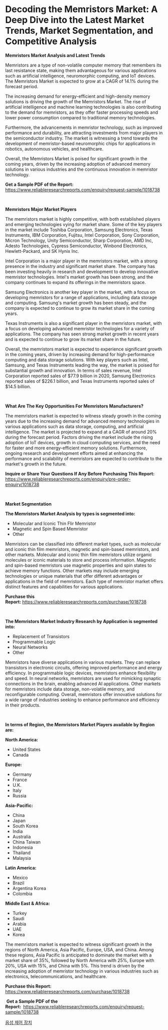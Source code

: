 <p><h1>Decoding the Memristors Market: A Deep Dive into the Latest Market Trends, Market Segmentation, and Competitive Analysis</h1></p><p><strong>Memristors Market Analysis and Latest Trends</strong></p>
<p><p>Memristors are a type of non-volatile computer memory that remembers its last resistance state, making them advantageous for various applications such as artificial intelligence, neuromorphic computing, and IoT devices. The Memristors Market is expected to grow at a CAGR of 14.1% during the forecast period. </p><p>The increasing demand for energy-efficient and high-density memory solutions is driving the growth of the Memristors Market. The rise of artificial intelligence and machine learning technologies is also contributing to the demand for memristors, as they offer faster processing speeds and lower power consumption compared to traditional memory technologies. </p><p>Furthermore, the advancements in memristor technology, such as improved performance and durability, are attracting investments from major players in the semiconductor industry. The market is witnessing a trend towards the development of memristor-based neuromorphic chips for applications in robotics, autonomous vehicles, and healthcare. </p><p>Overall, the Memristors Market is poised for significant growth in the coming years, driven by the increasing adoption of advanced memory solutions in various industries and the continuous innovation in memristor technology.</p></p>
<p><strong>Get a Sample PDF of the Report:&nbsp;</strong> <a href="https://www.reliableresearchreports.com/enquiry/request-sample/1018738">https://www.reliableresearchreports.com/enquiry/request-sample/1018738</a></p>
<p>&nbsp;</p>
<p><strong>Memristors Major Market Players</strong></p>
<p><p>The memristors market is highly competitive, with both established players and emerging technologies vying for market share. Some of the key players in the market include Toshiba Corporation, Samsung Electronics, Texas Instruments, IBM Corporation, Fujitsu, Intel Corporation, Sony Corporation, Micron Technology, Unity Semiconductor, Sharp Corporation, AMD Inc, Adesto Technologies, Cypress Semiconductor, Winbond Electronics, Hewlett-Packard, and SK Hynix Inc.</p><p>Intel Corporation is a major player in the memristors market, with a strong presence in the industry and significant market share. The company has been investing heavily in research and development to develop innovative memristor technologies. Intel's market growth has been strong, and the company continues to expand its offerings in the memristors space.</p><p>Samsung Electronics is another key player in the market, with a focus on developing memristors for a range of applications, including data storage and computing. Samsung's market growth has been steady, and the company is expected to continue to grow its market share in the coming years.</p><p>Texas Instruments is also a significant player in the memristors market, with a focus on developing advanced memristor technologies for a variety of applications. The company has seen strong market growth in recent years and is expected to continue to grow its market share in the future.</p><p>Overall, the memristors market is expected to experience significant growth in the coming years, driven by increasing demand for high-performance computing and data storage solutions. With key players such as Intel, Samsung, and Texas Instruments leading the way, the market is poised for substantial growth and innovation. In terms of sales revenue, Intel Corporation reported sales of $77.9 billion in 2020, Samsung Electronics reported sales of $226.1 billion, and Texas Instruments reported sales of $14.5 billion.</p></p>
<p>&nbsp;</p>
<p><strong>What Are The Key Opportunities For Memristors Manufacturers?</strong></p>
<p><p>The memristors market is expected to witness steady growth in the coming years due to the increasing demand for advanced memory technologies in various applications such as data storage, computing, and artificial intelligence. The market is projected to expand at a CAGR of around 20% during the forecast period. Factors driving the market include the rising adoption of IoT devices, growth in cloud computing services, and the need for faster and more energy-efficient memory solutions. Furthermore, ongoing research and development efforts aimed at enhancing the performance and scalability of memristors are expected to contribute to the market's growth in the future.</p></p>
<p><strong>Inquire or Share Your Questions If Any Before Purchasing This Report:</strong> <a href="https://www.reliableresearchreports.com/enquiry/pre-order-enquiry/1018738">https://www.reliableresearchreports.com/enquiry/pre-order-enquiry/1018738</a></p>
<p>&nbsp;</p>
<p><strong>Market Segmentation</strong></p>
<p><strong>The Memristors Market Analysis by types is segmented into:</strong></p>
<p><ul><li>Molecular and Iconic Thin Flir Memristor</li><li>Magnetic and Spin Based Memristor</li><li>Other</li></ul></p>
<p><p>Memristors can be classified into different market types, such as molecular and iconic thin film memristors, magnetic and spin-based memristors, and other markets. Molecular and iconic thin film memristors utilize organic molecules or iconic materials to store and process information. Magnetic and spin-based memristors use magnetic properties and spin states to achieve memory functions. Other markets may include emerging technologies or unique materials that offer different advantages or applications in the field of memristors. Each type of memristor market offers distinct features and capabilities for various applications.</p></p>
<p><strong>Purchase this Report:&nbsp;</strong><a href="https://www.reliableresearchreports.com/purchase/1018738">https://www.reliableresearchreports.com/purchase/1018738</a></p>
<p>&nbsp;</p>
<p><strong>The Memristors Market Industry Research by Application is segmented into:</strong></p>
<p><ul><li>Replacement of Transistors</li><li>Programmable Logic</li><li>Neural Networks</li><li>Other</li></ul></p>
<p><p>Memristors have diverse applications in various markets. They can replace transistors in electronic circuits, offering improved performance and energy efficiency. In programmable logic devices, memristors enhance flexibility and speed. In neural networks, memristors are used for mimicking synaptic connections in the brain, enabling advanced AI applications. Other markets for memristors include data storage, non-volatile memory, and reconfigurable computing. Overall, memristors offer innovative solutions for a wide range of industries seeking to enhance performance and efficiency in their products.</p></p>
<p>&nbsp;</p>
<p><strong>In terms of Region, the Memristors Market Players available by Region are:</strong></p>
<p>
    <p> <strong> North America: </strong>
        <ul>
            <li>United States</li>
            <li>Canada</li>
        </ul>
        </p> 
    <p> <strong> Europe: </strong>
        <ul>
            <li>Germany</li>
            <li>France</li>
            <li>U.K.</li>
            <li>Italy</li>
            <li>Russia</li>
        </ul>
        </p> 
    <p> <strong> Asia-Pacific: </strong>
        <ul>
            <li>China</li>
            <li>Japan</li>
            <li>South Korea</li>
            <li>India</li>
            <li>Australia</li>
            <li>China Taiwan</li>
            <li>Indonesia</li>
            <li>Thailand</li>
            <li>Malaysia</li>
        </ul>
        </p> 
    <p> <strong> Latin America: </strong>
        <ul>
            <li>Mexico</li>
            <li>Brazil</li>
            <li>Argentina Korea</li>
            <li>Colombia</li>
        </ul>
        </p> 
    <p> <strong> Middle East & Africa: </strong>
        <ul>
            <li>Turkey</li>
            <li>Saudi</li>
            <li>Arabia</li>
            <li>UAE</li>
            <li>Korea</li>
        </ul>
    </p>
    </p>
<p><p>The memristors market is expected to witness significant growth in the regions of North America, Asia Pacific, Europe, USA, and China. Among these regions, Asia Pacific is anticipated to dominate the market with a market share of 35%, followed by North America with 25%, Europe with 20%, USA with 15%, and China with 5%. This trend is driven by the increasing adoption of memristor technology in various industries such as electronics, telecommunications, and healthcare.</p></p>
<p><strong>Purchase this Report: </strong><a href="https://www.reliableresearchreports.com/purchase/1018738">https://www.reliableresearchreports.com/purchase/1018738</a></p>
<p>&nbsp;<strong>Get a Sample PDF of the Report:&nbsp;&nbsp;</strong><a href="https://www.reliableresearchreports.com/enquiry/request-sample/1018738">https://www.reliableresearchreports.com/enquiry/request-sample/1018738</a></p>
<p><strong></strong></p>
<p><p><a href="https://github.com/crfsywufhm81415/Market-Research-Report-List-1/blob/main/195075310779.md">음성 제어 장치</a></p></p>
